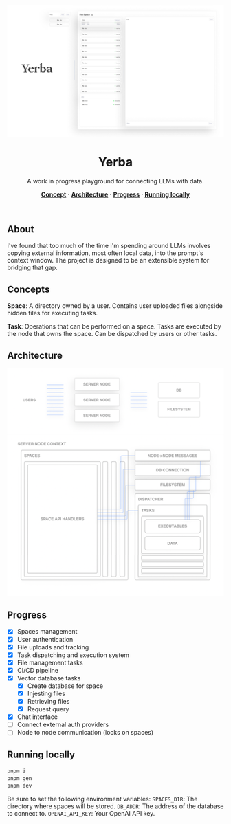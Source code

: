   <img  src="./.readme/cover2.png">
  <h1 align="center">Yerba</h1>

<p align="center">
  A work in progress playground for connecting LLMs with data.
</p>

<p align="center">
  <a href="#concepts"><strong>Concept</strong></a> ·
  <a href="#Architecture"><strong>Architecture</strong></a> ·
  <a href="#deploy-your-own"><strong>Progress</strong></a> ·
  <a href="#running-locally"><strong>Running locally</strong></a>
</p>
<br/>

## About

I've found that too much of the time I'm spending around LLMs involves copying external information, most often local data, into the prompt's context window. The project is designed to be an extensible system for bridging that gap.

## Concepts

**Space**: A directory owned by a user. Contains user uploaded files alongside hidden files for executing tasks.

**Task**: Operations that can be performed on a space. Tasks are executed by the node that owns the space. Can be dispatched by users or other tasks.

## Architecture

  <img  src="./.readme/overview-diagram.png">
  <img  src="./.readme/node-context-diagram.png">

## Progress

- [x] Spaces management
- [x] User authentication
- [x] File uploads and tracking
- [x] Task dispatching and execution system
- [x] File management tasks
- [x] CI/CD pipeline
- [x] Vector database tasks
  - [x] Create database for space
  - [x] Injesting files
  - [x] Retrieving files
  - [x] Request query
- [x] Chat interface
- [ ] Connect external auth providers
- [ ] Node to node communication (locks on spaces)

## Running locally

```bash
pnpm i
pnpm gen
pnpm dev
```

Be sure to set the following environment variables:
`SPACES_DIR`: The directory where spaces will be stored.
`DB_ADDR`: The address of the database to connect to.
`OPENAI_API_KEY`: Your OpenAI API key.
